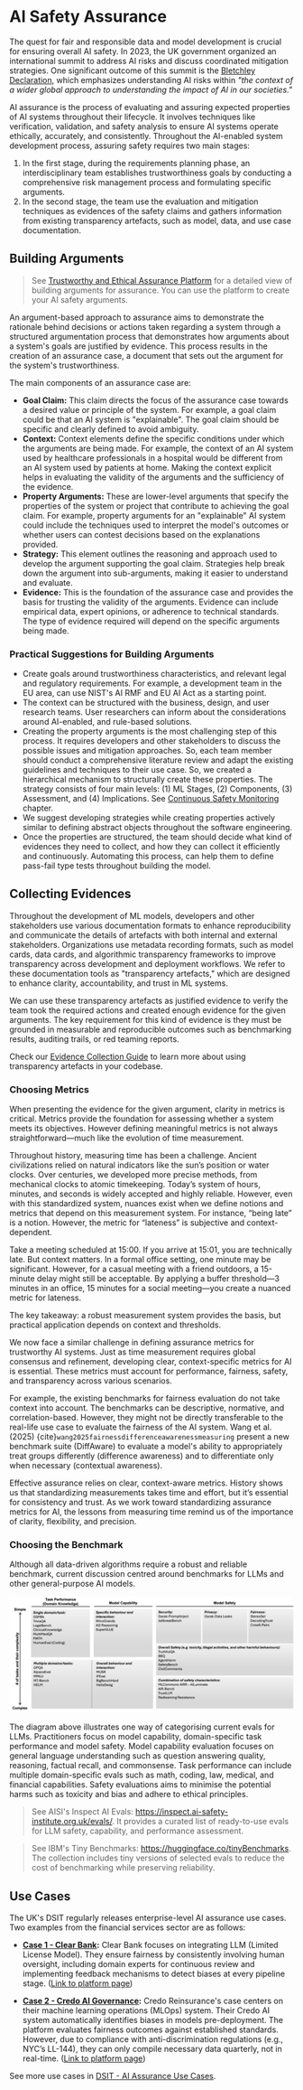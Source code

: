 # AI Safety Assurance

The quest for fair and responsible data and model development is crucial for ensuring overall AI safety. In 2023, the UK government organized an international summit to address AI risks and discuss coordinated mitigation strategies. One significant outcome of this summit is the [Bletchley Declaration](https://www.gov.uk/government/publications/ai-safety-summit-2023-the-bletchley-declaration/the-bletchley-declaration-by-countries-attending-the-ai-safety-summit-1-2-november-2023), which emphasizes understanding AI risks within _"the context of a wider global approach to understanding the impact of AI in our societies."_

AI assurance is the process of evaluating and assuring expected properties of AI systems throughout their lifecycle. It involves techniques like verification, validation, and safety analysis to ensure AI systems operate ethically, accurately, and consistently. Throughout the AI-enabled system development process, assuring safety requires two main stages:

1. In the first stage, during the requirements planning phase, an interdisciplinary team establishes trustworthiness goals by conducting a comprehensive risk management process and formulating specific arguments. 
2. In the second stage, the team use the evaluation and mitigation techniques as evidences of the safety claims and gathers information from existing transparency artefacts, such as model, data, and use case documentation. 

## Building Arguments

> See [Trustworthy and Ethical Assurance Platform](https://alan-turing-institute.github.io/AssurancePlatform/) for a detailed view of building arguments for assurance. You can use the platform to create your AI safety arguments.

An argument-based approach to assurance aims to demonstrate the rationale behind decisions or actions taken regarding a system through a structured argumentation process that demonstrates how arguments about a system's goals are justified by evidence. This process results in the creation of an assurance case, a document that sets out the argument for the system's trustworthiness. 

The main components of an assurance case are:

- **Goal Claim:** This claim directs the focus of the assurance case towards a desired value or principle of the system. For example, a goal claim could be that an AI system is "explainable". The goal claim should be specific and clearly defined to avoid ambiguity. 
- **Context:** Context elements define the specific conditions under which the arguments are being made. For example, the context of an AI system used by healthcare professionals in a hospital would be different from an AI system used by patients at home. Making the context explicit helps in evaluating the validity of the arguments and the sufficiency of the evidence.
- **Property Arguments:** These are lower-level arguments that specify the properties of the system or project that contribute to achieving the goal claim. For example, property arguments for an "explainable" AI system could include the techniques used to interpret the model's outcomes or whether users can contest decisions based on the explanations provided. 
- **Strategy:** This element outlines the reasoning and approach used to develop the argument supporting the goal claim. Strategies help break down the argument into sub-arguments, making it easier to understand and evaluate. 
- **Evidence:** This is the foundation of the assurance case and provides the basis for trusting the validity of the arguments. Evidence can include empirical data, expert opinions, or adherence to technical standards. The type of evidence required will depend on the specific arguments being made.

### Practical Suggestions for Building Arguments

- Create goals around trustworthiness characteristics, and relevant legal and regulatory requirements. For example, a development team in the EU area, can use NIST's AI RMF and EU AI Act as a starting point.
- The context can be structured with the business, design, and user research teams. User researchers can inform about the considerations around AI-enabled, and rule-based solutions.
- Creating the property arguments is the most challenging step of this process. It requires developers and other stakeholders to discuss the possible issues and mitigation approaches. So, each team member should conduct a comprehensive literature review and adapt the existing guidelines and techniques to their use case. So, we created a hierarchical mechanism to structurally create these properties. The strategy consists of four main levels: (1) ML Stages, (2) Components, (3) Assessment, and (4) Implications. See [Continuous Safety Monitoring](../safety/monitoring.md) chapter.
- We suggest developing strategies while creating properties actively similar to defining abstract objects throughout the software engineering.
- Once the properties are structured, the team should decide what kind of evidences they need to collect, and how they can collect it efficiently and continuously. Automating this process, can help them to define pass-fail type tests throughout building the model.

## Collecting Evidences

Throughout the development of ML models, developers and other stakeholders use various documentation formats to enhance reproducibility and communicate the details of artefacts with both internal and external stakeholders. Organizations use metadata recording formats, such as model cards, data cards, and algorithmic transparency frameworks to improve transparency across development and deployment workflows. We refer to these documentation tools as "transparency artefacts," which are designed to enhance clarity, accountability, and trust in ML systems.

We can use these transparency artefacts as justified evidence to verify the team took the required actions and created enough evidence for the given arguments. The key requirement for this kind of evidence is they must be grounded in measurable and reproducible outcomes such as benchmarking results, auditing trails, or red teaming reports.

Check our [Evidence Collection Guide](../cicd/004-save-evidence.md) to learn more about using transparency artefacts in your codebase.

### Choosing Metrics

When presenting the evidence for the given argument, clarity in metrics is critical. Metrics provide the foundation for assessing whether a system meets its objectives. However defining meaningful metrics is not always straightforward—much like the evolution of time measurement.

Throughout history, measuring time has been a challenge. Ancient civilizations relied on natural indicators like the sun’s position or water clocks. Over centuries, we developed more precise methods, from mechanical clocks to atomic timekeeping. Today’s system of hours, minutes, and seconds is widely accepted and highly reliable.
However, even with this standardized system, nuances exist when we define notions and metrics that depend on this measurement system. For instance, “being late” is a notion. However, the metric for “lateness” is subjective and context-dependent.

Take a meeting scheduled at 15:00. If you arrive at 15:01, you are technically late. But context matters. In a formal office setting, one minute may be significant. However, for a casual meeting with a friend outdoors, a 15-minute delay might still be acceptable. By applying a buffer threshold—3 minutes in an office, 15 minutes for a social meeting—you create a nuanced metric for lateness.

The key takeaway: a robust measurement system provides the basis, but practical application depends on context and thresholds.

We now face a similar challenge in defining assurance metrics for trustworthy AI systems. Just as time measurement requires global consensus and refinement, developing clear, context-specific metrics for AI is essential. These metrics must account for performance, fairness, safety, and transparency across various scenarios. 

For example, the existing benchmarks for fairness evaluation do not take context into account. The benchmarks can be descriptive, normative, and correlation-based. However, they might not be directly transferable to the real-life use case to evaluate the fairness of the AI system. Wang et al. (2025) {cite}`wang2025fairnessdifferenceawarenessmeasuring` present a new benchmark suite (DiffAware) to evaluate a model's ability to appropriately treat groups differently (difference awareness) and to differentiate only when necessary (contextual awareness). 

Effective assurance relies on clear, context-aware metrics. History shows us that standardizing measurements takes time and effort, but it’s essential for consistency and trust. As we work toward standardizing assurance metrics for AI, the lessons from measuring time remind us of the importance of clarity, flexibility, and precision.

### Choosing the Benchmark

Although all data-driven algorithms require a robust and reliable benchmark, current discussion centred around benchmarks for LLMs and other general-purpose AI models.

![](../media/llm-benchmarks.png)

The diagram above illustrates one way of categorising current evals for LLMs. Practitioners focus on model capability, domain-specific task performance and model safety. Model capability evaluation focuses on general language understanding such as question answering quality, reasoning, factual recall, and commonsense. Task performance can include multiple domain-specific evals such as math, coding, law, medical, and financial capabilities. Safety evaluations aims to minimise the potential harms such as toxicity and bias and adhere to ethical principles.

> See AISI's Inspect AI Evals: <https://inspect.ai-safety-institute.org.uk/evals/>. It provides a curated list of ready-to-use evals for LLM safety, capability, and performance assessment.

> See IBM's Tiny Benchmarks: <https://huggingface.co/tinyBenchmarks>. The collection includes tiny versions of selected evals to reduce the cost of benchmarking while preserving reliability.

## Use Cases

The UK's DSIT regularly releases enterprise-level AI assurance use cases. Two examples from the financial services sector are as follows:

- **[Case 1 - Clear Bank](https://www.gov.uk/ai-assurance-techniques/clearbank-safeguarding-generative-ai-use-cases-in-a-regulated-fintech-banking-api):** Clear Bank focuses on integrating LLM (Limited License Model). They ensure fairness by consistently involving human oversight, including domain experts for continuous review and implementing feedback mechanisms to detect biases at every pipeline stage. ([Link to platform page](https://clear.bank/))

- **[Case 2 - Credo AI Governance](https://www.gov.uk/ai-assurance-techniques/credo-ai-governance-platform-reinsurance-provider-algorithmic-bias-assessment-and-reporting):** Credo Reinsurance's case centers on their machine learning operations (MLOps) system. Their Credo AI system automatically identifies biases in models pre-deployment. The platform evaluates fairness outcomes against established standards. However, due to compliance with anti-discrimination regulations (e.g., NYC’s LL-144), they can only compile necessary data quarterly, not in real-time. ([Link to platform page](https://www.credo.ai/product))

See more use cases in [DSIT - AI Assurance Use Cases](https://www.gov.uk/ai-assurance-techniques).
